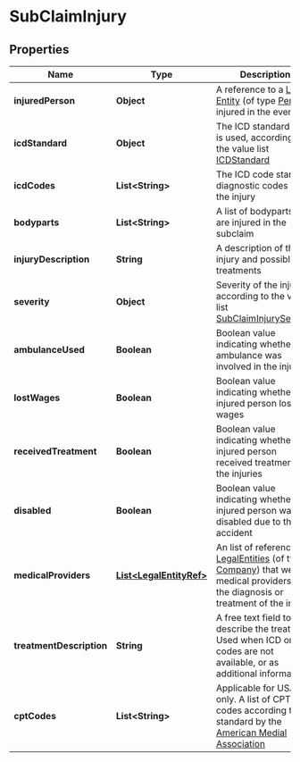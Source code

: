 # SubClaimInjury

## Properties
Name | Type | Description | Notes
------------ | ------------- | ------------- | -------------
**injuredPerson** | **Object** | A reference to a [Legal Entity](#legalentity) (of type [Person](#person)) injured in the event | 
**icdStandard** | **Object** | The ICD standard that is used, according to the value list [ICDStandard](#icdstandard) |  [optional]
**icdCodes** | **List&lt;String&gt;** | The ICD code standard diagnostic codes of the injury |  [optional]
**bodyparts** | **List&lt;String&gt;** | A list of bodyparts that are injured in the subclaim |  [optional]
**injuryDescription** | **String** | A description of the injury and possible treatments |  [optional]
**severity** | **Object** | Severity of the injuries, according to the value list [SubClaimInjurySeverity](#subclaiminjuryseverity) |  [optional]
**ambulanceUsed** | **Boolean** | Boolean value indicating whether an ambulance was involved in the injury |  [optional]
**lostWages** | **Boolean** | Boolean value indicating whether the injured person lost wages |  [optional]
**receivedTreatment** | **Boolean** | Boolean value indicating whether the injured person received treatment for the injuries |  [optional]
**disabled** | **Boolean** | Boolean value indicating whether the injured person was disabled due to the accident |  [optional]
**medicalProviders** | [**List&lt;LegalEntityRef&gt;**](LegalEntityRef.md) | An list of references to [LegalEntities](#legalentity) (of type [Company](#company)) that were medical providers in the diagnosis or treatment of the injury |  [optional]
**treatmentDescription** | **String** | A free text field to describe the treatment. Used when ICD or CPT codes are not available, or as additional information. |  [optional]
**cptCodes** | **List&lt;String&gt;** | Applicable for USA only. A list of CPT codes according to the standard by the [American Medial Association](https://www.ama-assn.org/practice-management/cpt) |  [optional]
